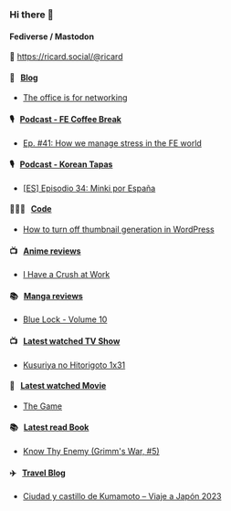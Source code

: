### Hi there 👋

#### Fediverse / Mastodon

🐘 https://ricard.social/@ricard

#### 📝 &nbsp;&nbsp;[Blog](https://ricard.blog)

- [The office is for networking](https://ricard.blog/personal/the-office-is-for-networking/)

#### 🎙 &nbsp;&nbsp;[Podcast - FE Coffee Break](https://frontendcoffeebreak.transistor.fm/)

- [Ep. #41: How we manage stress in the FE world](https://share.transistor.fm/s/8e78e642)

#### 🎙 &nbsp;&nbsp;[Podcast - Korean Tapas](https://koreantapas.show/)

- [[ES] Episodio 34: Minki por España](https://podcasters.spotify.com/pod/show/korean-tapas/episodes/ES-Episodio-34-Minki-por-Espaa-e2h7iun)

#### 👨🏻‍💻 &nbsp;&nbsp;[Code](https://ricard.dev)

- [How to turn off thumbnail generation in WordPress](https://ricard.dev/how-to-turn-off-thumbnail-generation-in-wordpress/)

#### 📺 &nbsp;&nbsp;[Anime reviews](https://anime.ricard.blog)

- [I Have a Crush at Work](https://anime.ricard.blog/reviews/i-have-a-crush-at-work/)

#### 📚 &nbsp;&nbsp;[Manga reviews](https://anime.ricard.blog)

- [Blue Lock - Volume 10](https://manga.ricard.blog/reviews/blue-lock/volume/10/)

#### 📺 &nbsp;&nbsp;[Latest watched TV Show](https://quicoto.github.io/reviews/tv-shows)

- [Kusuriya no Hitorigoto 1x31](https://quicoto.github.io/reviews/tv-shows/kusuriya-no-hitorigoto/1x31)

#### 🍿 &nbsp;&nbsp;[Latest watched Movie](https://quicoto.github.io/reviews/movies/)

- [The Game](https://quicoto.github.io/reviews/movies/the-game/)

#### 📚 &nbsp;&nbsp;[Latest read Book](https://ricard.blog/books/)

- [Know Thy Enemy (Grimm&#39;s War, #5)](https://www.goodreads.com/review/show/7019803899?utm_medium=api&amp;utm_source=rss)

#### ✈️ &nbsp;&nbsp;[Travel Blog](https://www.quicoto.com/)

- [Ciudad y castillo de Kumamoto – Viaje a Japón 2023](https://www.quicoto.com/ciudad-y-castillo-de-kumamoto-viaje-a-japon-2023/)
